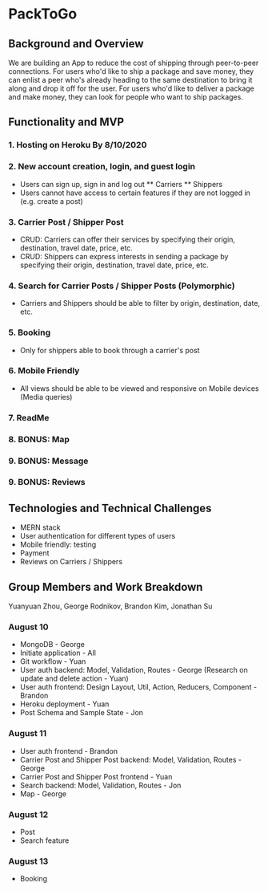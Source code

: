 # PackToGo
## Background and Overview
We are building an App to reduce the cost of shipping through peer-to-peer connections. For users who'd like to ship a package and save money, they can enlist a peer who's already heading to the same destination to bring it along and drop it off for the user. For users who'd like to deliver a package and make money, they can look for people who want to ship packages.

## Functionality and MVP
### 1. Hosting on Heroku By 8/10/2020

### 2. New account creation, login, and guest login
* Users can sign up, sign in and log out
** Carriers
** Shippers
* Users cannot have access to certain features if they are not logged in (e.g. create a post)

### 3. Carrier Post / Shipper Post
* CRUD: Carriers can offer their services by specifying their origin, destination, travel date, price, etc.
* CRUD: Shippers can express interests in sending a package by specifying their origin, destination, travel date, price, etc.

### 4. Search for Carrier Posts / Shipper Posts (Polymorphic)
* Carriers and Shippers should be able to filter by origin, destination, date, etc.

### 5. Booking
* Only for shippers able to book through a carrier's post 

### 6. Mobile Friendly
* All views should be able to be viewed and responsive on Mobile devices (Media queries)

### 7. ReadMe

### 8. BONUS: Map

### 9. BONUS: Message 

### 9. BONUS: Reviews

## Technologies and Technical Challenges
* MERN stack
* User authentication for different types of users
* Mobile friendly: testing
* Payment
* Reviews on Carriers / Shippers

## Group Members and Work Breakdown
Yuanyuan Zhou, George Rodnikov, Brandon Kim, Jonathan Su

### August 10
* MongoDB - George
* Initiate application - All
* Git workflow - Yuan
* User auth backend: Model, Validation, Routes - George (Research on update and delete action - Yuan)
* User auth frontend: Design Layout, Util, Action, Reducers, Component - Brandon 
* Heroku deployment - Yuan
* Post Schema and Sample State - Jon

### August 11
* User auth frontend - Brandon
* Carrier Post and Shipper Post backend: Model, Validation, Routes - George
* Carrier Post and Shipper Post frontend - Yuan
* Search backend: Model, Validation, Routes - Jon
* Map - George

### August 12
* Post 
* Search feature

### August 13
* Booking

